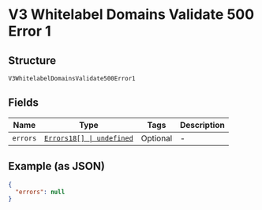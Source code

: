 
# V3 Whitelabel Domains Validate 500 Error 1

## Structure

`V3WhitelabelDomainsValidate500Error1`

## Fields

| Name | Type | Tags | Description |
|  --- | --- | --- | --- |
| `errors` | [`Errors18[] \| undefined`](../../doc/models/errors-18.md) | Optional | - |

## Example (as JSON)

```json
{
  "errors": null
}
```

